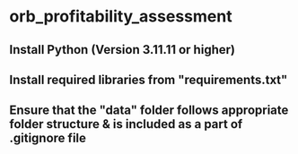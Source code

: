 # orb_profitability_assessment

## Install Python (Version 3.11.11 or higher)
## Install required libraries from "requirements.txt"

## Ensure that the "data" folder follows appropriate folder structure & is included as a part of .gitignore file
